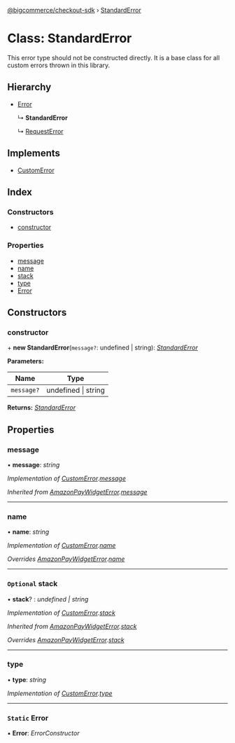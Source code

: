 [@bigcommerce/checkout-sdk](../README.md) › [StandardError](standarderror.md)

# Class: StandardError

This error type should not be constructed directly. It is a base class for
all custom errors thrown in this library.

## Hierarchy

* [Error](../interfaces/amazonpaywidgeterror.md#error)

  ↳ **StandardError**

  ↳ [RequestError](requesterror.md)

## Implements

* [CustomError](../interfaces/customerror.md)

## Index

### Constructors

* [constructor](standarderror.md#constructor)

### Properties

* [message](standarderror.md#message)
* [name](standarderror.md#name)
* [stack](standarderror.md#optional-stack)
* [type](standarderror.md#type)
* [Error](standarderror.md#static-error)

## Constructors

###  constructor

\+ **new StandardError**(`message?`: undefined | string): *[StandardError](standarderror.md)*

**Parameters:**

Name | Type |
------ | ------ |
`message?` | undefined &#124; string |

**Returns:** *[StandardError](standarderror.md)*

## Properties

###  message

• **message**: *string*

*Implementation of [CustomError](../interfaces/customerror.md).[message](../interfaces/customerror.md#message)*

*Inherited from [AmazonPayWidgetError](../interfaces/amazonpaywidgeterror.md).[message](../interfaces/amazonpaywidgeterror.md#message)*

___

###  name

• **name**: *string*

*Implementation of [CustomError](../interfaces/customerror.md).[name](../interfaces/customerror.md#name)*

*Overrides [AmazonPayWidgetError](../interfaces/amazonpaywidgeterror.md).[name](../interfaces/amazonpaywidgeterror.md#name)*

___

### `Optional` stack

• **stack**? : *undefined | string*

*Implementation of [CustomError](../interfaces/customerror.md).[stack](../interfaces/customerror.md#optional-stack)*

*Inherited from [AmazonPayWidgetError](../interfaces/amazonpaywidgeterror.md).[stack](../interfaces/amazonpaywidgeterror.md#optional-stack)*

*Overrides [AmazonPayWidgetError](../interfaces/amazonpaywidgeterror.md).[stack](../interfaces/amazonpaywidgeterror.md#optional-stack)*

___

###  type

• **type**: *string*

*Implementation of [CustomError](../interfaces/customerror.md).[type](../interfaces/customerror.md#type)*

___

### `Static` Error

▪ **Error**: *ErrorConstructor*
